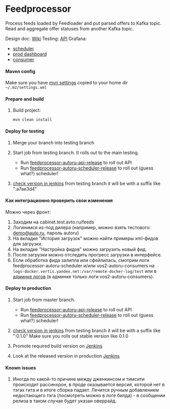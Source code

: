 Feedprocessor
=================
Process feeds loaded by Feedloader and put parsed offers to Kafka topic.
Read and aggregate offer statuses from another Kafka topic.

Design doc: [Wiki](https://wiki.yandex-team.ru/vertis/external-offer-loading-service/)
Testing: [API](feedprocessor-autoru-api-int.vrts-slb.test.vertis.yandex.net)
Grafana:
* [scheduler](https://grafana.vertis.yandex-team.ru/d/ukJlWXBmk/feedprocessor-autoru-scheduler)
* [prod dashboard](https://grafana.vertis.yandex-team.ru/d/_oM7mXfik/feedprocessor-autoru-scheduler-presentation)
* [consumer](https://grafana.vertis.yandex-team.ru/d/ScChJgnik/vos2-autoru-consumers) 

#### Maven config 
Make sure you have [mvn settings](https://github.com/YandexClassifieds/maven-settings/blob/master/settings.xml) copied to your home dir `~/.m2/settings.xml` 

#### Prepare and build
1. Build project:
   ```
   mvn clean install
   ```   

#### Deploy for testing
1. Merge your branch into testing branch
2. Start job from testing branch. It rolls out to the main testing.

    - Run [feedprocessor-autoru-api-release](https://t.vertis.yandex-team.ru/buildConfiguration/VerticalsBackend_Feedprocessor_FeedprocessorAutoruApiRelease?branch=refs%2Fheads%2Ftesting&buildTypeTab=overview&mode=builds) to roll out API
    - Run [feedprocessor-autoru-scheduler-release](https://t.vertis.yandex-team.ru/buildConfiguration/VerticalsBackend_Feedprocessor_MakeStableRelease?branch=refs%2Fheads%2Ftesting&buildTypeTab=overview&mode=builds) to roll out (guess what?) scheduler!

2. [check version in jenkins](https://j.vertis.yandex-team.ru/job/Deploys/job/feedprocessor-autoru/job/testing/) from testing branch it will be with a suffix like ":a7ae3d4"

#### Как интеграционно проверить свои изменения

Можно через фронт:
1. Заходим на cabinet.test.avto.ru/feeds
2. Логинимся из-под дилера (например, можно взять тестового: demo@auto.ru, пароль autoru)
3. На вкладке "История загрузок" можно найти примеры xml-фидов для загрузки.
4. На вкладке "Настройка фидов" можно загрузить новый фид.
5. После загрузки можно отследить прогресс загрузки в интерфейсе.
6. Если обработка фида залипла или сфейлилась, смотрим логи feedprocessor-autoru-scheduler и/или vos2-autoru-consumers на `logs-docker.vertis.yandex.net:/var/remote-docker-log/test` или в [админке логов](https://admin.vertis.yandex-team.ru/logs) (в админке только логи vos2-autoru-consumers).

#### Deploy to production
1. Start job from master branch.

    - Run [feedprocessor-autoru-api-release](https://t.vertis.yandex-team.ru/buildConfiguration/VerticalsBackend_Feedprocessor_FeedprocessorAutoruApiRelease?branch=%3Cdefault%3E&buildTypeTab=overview&mode=builds) to roll out API
    - Run [feedprocessor-autoru-scheduler-release](https://t.vertis.yandex-team.ru/buildConfiguration/VerticalsBackend_Feedprocessor_MakeStableRelease?branch=%3Cdefault%3E&buildTypeTab=overview&mode=builds) to roll out (guess what?) scheduler!

2. [check version in jenkins](https://j.vertis.yandex-team.ru/job/Deploys/job/feedprocessor-autoru/job/testing/) from testing branch it will be with a suffix like ":0.1.0"
Make sure you rolls out stable version like 0.1.0
 
3. Promote required build version on [Jenkins](https://j.vertis.yandex-team.ru/job/Deploys/job/feedprocessor-autoru/job/testing)

4. Look at the released version in production [Jenkins](https://j.vertis.yandex-team.ru/job/Deploys/job/feedprocessor-autoru/job/production/)

#### Known issues
1. Иногда по какой-то причине между дженкинсом и тимсити происходит рассинхрон, в проде оказывается версия, которой нет в тэгах гита и в итоге сборка падает.
Лечится ручным добавлением недостающего тэга (посмотреть можно в логе билда) - в сообщении релиза в таком случае будет указан оверрайд.
